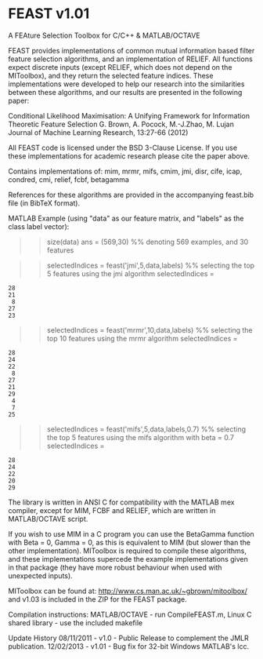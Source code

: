 FEAST v1.01 
===========

A FEAture Selection Toolbox for C/C++ &amp; MATLAB/OCTAVE

FEAST provides implementations of common mutual information based filter
feature selection algorithms, and an implementation of RELIEF. All
functions expect discrete inputs (except RELIEF, which does not depend
on the MIToolbox), and they return the selected feature indices. These
implementations were developed to help our research into the similarities
between these algorithms, and our results are presented in the following paper:

 Conditional Likelihood Maximisation: A Unifying Framework for Information Theoretic Feature Selection
 G. Brown, A. Pocock, M.-J.Zhao, M. Lujan
 Journal of Machine Learning Research, 13:27-66 (2012)

All FEAST code is licensed under the BSD 3-Clause License.
If you use these implementations for academic research please cite the paper above.

Contains implementations of:
   mim, mrmr, mifs, cmim, jmi, disr, cife, icap, condred, cmi, relief, fcbf, betagamma

References for these algorithms are provided in the accompanying feast.bib file (in BibTeX format).

MATLAB Example (using "data" as our feature matrix, and "labels" as the class label vector):

>> size(data)
ans = 
     (569,30)                                     %% denoting 569 examples, and 30 features

>> selectedIndices = feast('jmi',5,data,labels) %% selecting the top 5 features using the jmi algorithm
selectedIndices =

    28
    21
     8
    27
    23

>> selectedIndices = feast('mrmr',10,data,labels) %% selecting the top 10 features using the mrmr algorithm
selectedIndices =

    28
    24
    22
     8
    27
    21
    29
     4
     7
    25

>> selectedIndices = feast('mifs',5,data,labels,0.7) %% selecting the top 5 features using the mifs algorithm with beta = 0.7
selectedIndices =

    28
    24
    22
    20
    29

The library is written in ANSI C for compatibility with the MATLAB mex compiler,
except for MIM, FCBF and RELIEF, which are written in MATLAB/OCTAVE script.

If you wish to use MIM in a C program you can use the BetaGamma function with
Beta = 0, Gamma = 0, as this is equivalent to MIM (but slower than the other implementation).
MIToolbox is required to compile these algorithms, and these implementations
supercede the example implementations given in that package (they have more robust behaviour 
when used with unexpected inputs).

MIToolbox can be found at:
 http://www.cs.man.ac.uk/~gbrown/mitoolbox/
and v1.03 is included in the ZIP for the FEAST package.

Compilation instructions:
 MATLAB/OCTAVE - run CompileFEAST.m,
 Linux C shared library - use the included makefile

Update History
08/11/2011 - v1.0 - Public Release to complement the JMLR publication.
12/02/2013 - v1.01 - Bug fix for 32-bit Windows MATLAB's lcc.

